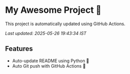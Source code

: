 # My Awesome Project 🚀

This project is automatically updated using GitHub Actions.

_Last updated: 2025-05-26 19:43:34 IST_

## Features
- Auto-update README using Python 🐍
- Auto Git push with GitHub Actions 🤖

